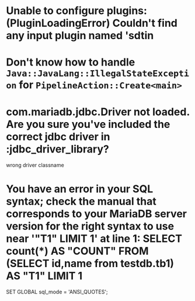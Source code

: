 # Unable to configure plugins: (PluginLoadingError) Couldn't find any input plugin named 'sdtin



# Don't know how to handle `Java::JavaLang::IllegalStateException` for `PipelineAction::Create<main>`


# com.mariadb.jdbc.Driver not loaded. Are you sure you've included the correct jdbc driver in :jdbc_driver_library?
wrong driver classname

#  You have an error in your SQL syntax; check the manual that corresponds to your MariaDB server version for the right syntax to use near '"T1" LIMIT 1' at line 1: SELECT count(*) AS "COUNT" FROM (SELECT id,name from testdb.tb1) AS "T1" LIMIT 1
SET GLOBAL sql_mode = 'ANSI_QUOTES';





